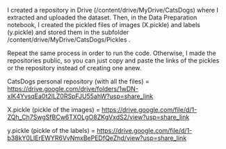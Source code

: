 I created a repository in Drive (/content/drive/MyDrive/CatsDogs) where I extracted and uploaded the dataset. 
Then, in the Data Preparation notebook, I created the pickled files of images (X.pickle) and labels (y.pickle) and stored them in the subfolder /content/drive/MyDrive/CatsDogs/Pickles . 

Repeat the same process in order to run the code. Otherwise, I made the repositories public, so you can just copy and paste the links of the pickles or the repository instead of creating one anew. 

CatsDogs personal repository (with all the files) = https://drive.google.com/drive/folders/1wDN-xlK4YvsqEa0t2lLZ0RSpFJU55ahW?usp=share_link

X.pickle (pickle of the images) = https://drive.google.com/file/d/1-ZQh_Ch7SwgSfBCw6TXOLgO8ZKgVxdS2/view?usp=share_link

y.pickle (pickle of the labels) = https://drive.google.com/file/d/1-b38kY0LIErEWYR6VvNmxBePEDfQeZhd/view?usp=share_link
